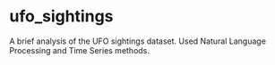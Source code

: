# ufo_sightings
A brief analysis of the UFO sightings dataset.
Used Natural Language Processing and Time Series methods.
